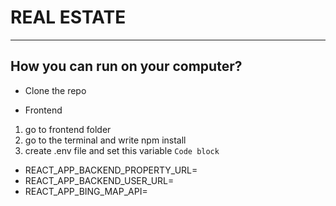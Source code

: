 # REAL ESTATE
---
## How you can run on your computer?
- Clone the repo
* Frontend
1. go to frontend folder
2. go to the terminal and write npm install
3. create .env file and set this variable
`Code block`
- REACT_APP_BACKEND_PROPERTY_URL=
- REACT_APP_BACKEND_USER_URL=
- REACT_APP_BING_MAP_API=


